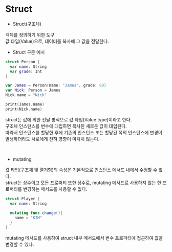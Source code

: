 # Struct

- Struct(구조체)

객체를 정의하기 위한 도구<br>
값 타입(Value)으로, 데이터를 복사해 그 값을 전달한다.<br>

- Struct 구문 예시
```swift
struct Person {
  var name: String
  var grade: Int
}

var James = Person(name: "James", grade: 80)
var Nick: Person = James
Nick.name = "Nick"

print(James.name)
print(Nick.name)
```
struct는 값에 의한 전달 방식으로 값 타입(Value type)이라고 한다.<br>
구조체 인스턴스를 변수에 대입하면 복사된 새로운 값이 대입된다.<br>
따라서 인스턴스를 할당한 후에 기존의 인스턴스 또는 할당된 쪽의 인스턴스에 변경이 발생하더라도 서로에게 전혀 영향이 미치치 않는다.

<br>

- mutating

값 타입(구조체 및 열거형)의 속성은 기본적으로 인스턴스 메서드 내에서 수정할 수 없다.<br>
struct는 상수이고 모든 프로퍼티 또한 상수로, mutating 메서드르 사용하지 않는 한 프로퍼티를 변경하는 메서드를 사용할 수 없다.
```swift
struct Player {
  var name: String
  
  mutating func change(){
    name = "KIM"
  }
}
```
mutating 메서드를 사용하여 struct 내부 메서드에서 변수 프로퍼티에 접근하여 값을 변경할 수 있다.
